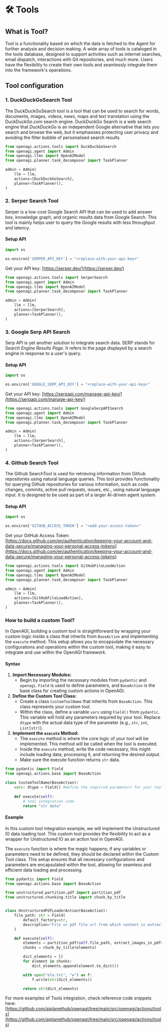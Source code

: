 # 🛠️ Tools

## What is Tool?

Tool is a functionality based on which the data is fetched to the Agent for further analysis and decision making. A wide array of tools is cataloged in the tools database, designed to support activities such as internet searches, email dispatch, interactions with Git repositories, and much more. Users have the flexibility to create their own tools and seamlessly integrate them into the framework's operations.

## Tool configuration

### 1. DuckDuckGoSearch Tool

The DuckDuckGoSearch tool is a tool that can be used to search for words, documents, images, videos, news, maps and text translation using the DuckDuckGo.com search engine. DuckDuckGo Search is a web search engine that _DuckDuckGo_ is an independent Google alternative that lets you search and browse the web, but it emphasises protecting user privacy and avoiding the filter bubble of personalised search results.

```python
from openagi.actions.tools import DuckDuckGoSearch
from openagi.agent import Admin
from openagi.llms import OpenAIModel
from openagi.planner.task_decomposer import TaskPlanner

admin = Admin(
    llm = llm,
    actions=[DuckDuckGoSearch],
    planner=TaskPlanner(),
)
```

### 2. Serper Search Tool

Serper is a low-cost Google Search API that can be used to add answer box, knowledge graph, and organic results data from Google Search. This tool is mainly helps user to query the Google results with less throughput and latency.&#x20;

#### Setup API

```python
import os

os.environ['SERPER_API_KEY'] = "<replace-with-your-api-key>"
```

Get your API key: [https://serper.dev/](https://serper.dev/)

```python
from openagi.actions.tools import SerperSearch
from openagi.agent import Admin
from openagi.llms import OpenAIModel
from openagi.planner.task_decomposer import TaskPlanner

admin = Admin(
    llm = llm,
    actions=[SerperSearch],
    planner=TaskPlanner(),
)
```

### 3.  Google Serp API Search

Serp API is yet another solution to integrate search data. SERP stands for _Search Engine Results Page_. It refers to the page displayed by a search engine in response to a user's query.

#### Setup API

```python
import os

os.environ['GOOGLE_SERP_API_KEY'] = "<replace-with-your-api-key>"
```

Get your API key: [https://serpapi.com/manage-api-key/](https://serpapi.com/manage-api-key/)

```python
from openagi.actions.tools import GoogleSerpAPISearch
from openagi.agent import Admin
from openagi.llms import OpenAIModel
from openagi.planner.task_decomposer import TaskPlanner

admin = Admin(
    llm = llm,
    actions=[SerperSearch],
    planner=TaskPlanner(),
)
```

### 4. Github Search Tool

The Github SearchTool is used for retrieving information from Github repositories using natural language queries. This tool provides functionality for querying Github repositories for various information, such as code changes, commits, active pull requests, issues, etc., using natural language input. It is designed to be used as part of a larger AI-driven agent system.

#### Setup API

```python
import os

os.environ['GITHUB_ACCESS_TOKEN'] = "<add-your-access-token>"
```

Get your GitHub Access Token: [https://docs.github.com/en/authentication/keeping-your-account-and-data-secure/managing-your-personal-access-tokens](https://docs.github.com/en/authentication/keeping-your-account-and-data-secure/managing-your-personal-access-tokens)

```python
from openagi.actions.tools import GitHubFileLoadAction
from openagi.agent import Admin
from openagi.llms import OpenAIModel
from openagi.planner.task_decomposer import TaskPlanner

admin = Admin(
    llm = llm,
    actions=[GitHubFileLoadAction],
    planner=TaskPlanner(),
)
```

### How to build a custom Tool?

In OpenAGI, building a custom tool is straightforward by wrapping your custom logic inside a class that inherits from `BaseAction` and implementing the `execute` method. This setup allows you to encapsulate the necessary configurations and operations within the custom tool, making it easy to integrate and use within the OpenAGI framework.

#### Syntax

1. **Import Necessary Modules:**
   * Begin by importing the necessary modules from `pydantic` and `openagi`. `Field` is used to define parameters, and `BaseAction` is the base class for creating custom actions in OpenAGI.
2. **Define the Custom Tool Class:**
   * Create a class `CustomToolName` that inherits from `BaseAction`. This class represents your custom tool.
   * Within the class, define a variable `vars` using `Field()` from `pydantic`. This variable will hold any parameters required by your tool. Replace `dtype` with the actual data type of the parameter (e.g., `str`, `int`, `List[str]`).
3. **Implement the `execute` Method:**
   * The `execute` method is where the core logic of your tool will be implemented. This method will be called when the tool is executed.
   * Inside the `execute` method, write the code necessary, this might include loading data, processing it, and returning the desired output.
   * Make sure the execute function returns `str` data.&#x20;

```python
from pydantic import Field
from openagi.actions.base import BaseAction

class CustomToolName(BaseAction):
    vars: dtype = Field() #define the required parameters for your tool. 
    
    def execute(self):
        # tool integration code
        return "str data"
```

#### **Example**

In this custom tool integration example, we will implement the Unstructured IO data loading tool. This custom tool provides the flexibility to act as a wrapper for Unstructured IO as an action tool in OpenAGI.&#x20;

The `execute` function is where the magic happens; if any variables or parameters need to be defined, they should be declared within the Custom Tool class. This setup ensures that all necessary configurations and parameters are encapsulated within the tool, allowing for seamless and efficient data loading and processing.

```python
from pydantic import Field
from openagi.actions.base import BaseAction

from unstructured.partition.pdf import partition_pdf
from unstructured.chunking.title import chunk_by_title


class UnstructuredPdfLoaderAction(BaseAction):
    file_path: str = Field(
        default_factory=str,
        description="File or pdf file url from which content is extracted.",
    )

    def execute(self):        
        elements = partition_pdf(self.file_path, extract_images_in_pdf=True)
        chunks = chunk_by_title(elements)

        dict_elements = []
        for element in chunks:
            dict_elements.append(element.to_dict())

        with open("ele.txt", "w") as f:
            f.write(str(dict_elements))

        return str(dict_elements)
```

For more examples of Tools integration, check reference code snippets here: [https://github.com/aiplanethub/openagi/tree/main/src/openagi/actions/tools](https://github.com/aiplanethub/openagi/tree/main/src/openagi/actions/tools)

